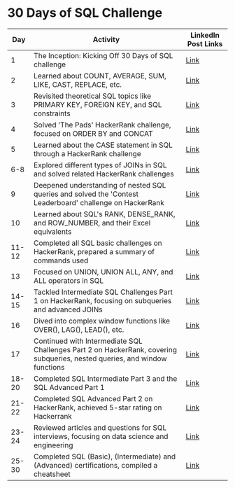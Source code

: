 # 30 Days of SQL Challenge


| Day     | Activity | LinkedIn Post Links |
|---------|----------|---------------|
| 1   | The Inception: Kicking Off 30 Days of SQL challenge | [Link](https://www.linkedin.com/posts/ayushlodha7_revising-the-select-query-ii-hackerrank-activity-7146882671028150272-SHEz?utm_source=share&utm_medium=member_desktop) |
| 2   | Learned about COUNT, AVERAGE, SUM, LIKE, CAST, REPLACE, etc. | [Link](https://www.linkedin.com/posts/ayushlodha7_30daysofsql-day2-30daysofsql-activity-7147242247686610944-jk7-?utm_source=share&utm_medium=member_desktop) |
| 3   | Revisited theoretical SQL topics like PRIMARY KEY, FOREIGN KEY, and SQL constraints | [Link](https://www.linkedin.com/posts/ayushlodha7_30daysofsql-day3-30daysofsql-activity-7147626838234660865-UZaJ?utm_source=share&utm_medium=member_desktop) |
| 4   | Solved 'The Pads' HackerRank challenge, focused on ORDER BY and CONCAT | [Link](https://www.linkedin.com/posts/ayushlodha7_the-pads-hackerrank-activity-7147995780501389312-3A0e?utm_source=share&utm_medium=member_desktop) |
| 5   | Learned about the CASE statement in SQL through a HackerRank challenge | [Link](https://www.linkedin.com/posts/ayushlodha7_type-of-triangle-hackerrank-activity-7148581722526265344-cd9h?utm_source=share&utm_medium=member_desktop) |
| 6-8 | Explored different types of JOINs in SQL and solved related HackerRank challenges | [Link](https://www.linkedin.com/posts/ayushlodha7_population-census-hackerrank-activity-7150530519842086915-G82P?utm_source=share&utm_medium=member_desktop) |
| 9   | Deepened understanding of nested SQL queries and solved the 'Contest Leaderboard' challenge on HackerRank | [Link](https://www.linkedin.com/posts/ayushlodha7_contest-leaderboard-hackerrank-activity-7150892232504516609-VUnu?utm_source=share&utm_medium=member_desktop) |
| 10  | Learned about SQL's RANK, DENSE_RANK, and ROW_NUMBER, and their Excel equivalents | [Link](https://www.linkedin.com/posts/ayushlodha7_30daysofsql-30daysofsql-day10-activity-7151149223860678657-lUt2?utm_source=share&utm_medium=member_desktop) |
| 11-12 | Completed all SQL basic challenges on HackerRank, prepared a summary of commands used | [Link](https://www.linkedin.com/posts/ayushlodha7_sql-basic-solutions-activity-7152002921377771520-E_L3?utm_source=share&utm_medium=member_desktop) |
| 13  | Focused on UNION, UNION ALL, ANY, and ALL operators in SQL | [Link](https://www.linkedin.com/posts/ayushlodha7_30daysofsql-day13-30daysofsql-activity-7153565055689601026-qt65?utm_source=share&utm_medium=member_desktop) |
| 14-15 | Tackled Intermediate SQL Challenges Part 1 on HackerRank, focusing on subqueries and advanced JOINs | [Link](https://www.linkedin.com/posts/ayushlodha7_sql-intermediate-part-1-activity-7154633084145938432-gx85?utm_source=share&utm_medium=member_desktop) |
| 16  | Dived into complex window functions like OVER(), LAG(), LEAD(), etc. | [Link](https://www.linkedin.com/posts/ayushlodha7_30daysofsql-30daysofcode-30daysofsql-activity-7155013348911132673-bvWP?utm_source=share&utm_medium=member_desktop) |
| 17  | Continued with Intermediate SQL Challenges Part 2 on HackerRank, covering subqueries, nested queries, and window functions | [Link](https://www.linkedin.com/posts/ayushlodha7_sql-intermediate-solutions-part-ii-activity-7155361374083137537-utSC?utm_source=share&utm_medium=member_desktop) |
| 18-20    | Completed SQL Intermediate Part 3 and the SQL Advanced Part 1                             | [Link](https://www.linkedin.com/posts/ayushlodha7_intermediate-part-3-and-advanced-part-1-activity-7156457722786242560-y7Oo?utm_source=share&utm_medium=member_desktop)      |
| 21-22    | Completed SQL Advanced Part 2 on HackerRank, achieved 5-star rating on Hackerrank                     | [Link](https://www.linkedin.com/posts/ayushlodha7_sql-advanced-part2-activity-7157214397201817600-PUfB?utm_source=share&utm_medium=member_desktop)      |
| 23-24    | Reviewed articles and questions for SQL interviews, focusing on data science and engineering | [Link](https://www.linkedin.com/posts/ayushlodha7_leetcode-sql-interviewpreparation-activity-7158308448089055232-QNlo?utm_source=share&utm_medium=member_desktop)      |
| 25-30    | Completed SQL (Basic), (Intermediate) and (Advanced) certifications, compiled a cheatsheet  | [Link](https://www.linkedin.com/posts/ayushlodha7_sql-cheatsheet-activity-7160057922826162176-N8BV?utm_source=share&utm_medium=member_desktop)      |
